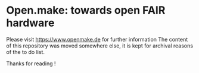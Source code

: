 # Open.make: towards open FAIR hardware

Please visit https://www.openmake.de for further information The content of this repository was moved somewhere else, it is kept for archival reasons of the to do list.

Thanks for reading !